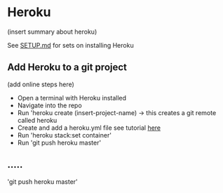 # Heroku

(insert summary about heroku)

See [SETUP.md](../SETUP.md) for sets on installing Heroku

## Add Heroku to a git project

(add online steps here)

- Open a terminal with Heroku installed
- Navigate into the repo
- Run 'heroku create (insert-project-name) -> this creates a git remote called heroku
- Create and add a heroku.yml file see tutorial [here](https://devcenter.heroku.com/articles/build-docker-images-heroku-yml#getting-started-existing-app)
- Run 'heroku stack:set container'
- Run 'git push heroku master'

## .....

'git push heroku master'
